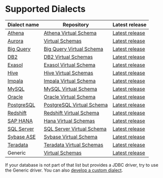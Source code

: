 # Supported Dialects

Dialect name                        | Repository                                                        | Latest release                                      |
------------------------------------|-------------------------------------------------------------------|-----------------------------------------------------|
[Athena][athena-dialect-doc]        |  [Athena Virtual Schema][athena-virtual-schema-repository]        | [Latest release][athena-virtual-schema-releases]    |          
[Aurora][aurora-dialect-doc]        |  [Virtual Schemas][virtual-schemas-repository]                    | [Latest release][virtual-schemas-releases]          |          
[Big Query][big-query-dialect-doc]  |  [Big Query Virtual Schema][bigquery-virtual-schema-repository]   | [Latest release][bigquery-virtual-schema-releases]  |          
[DB2][db2-dialect-doc]              |  [DB2 Virtual Schemas][db2-virtual-schema-repository]             | [Latest release][db2-virtual-schema-releases]       |          
[Exasol][exasol-dialect-doc]        |  [Exasol Virtual Schema][exasol-virtual-schema-repository]        | [Latest release][exasol-virtual-schema-releases]    |                
[Hive][hive-dialect-doc]            |  [Hive Virtual Schemas][hive-virtual-schema-repository]           | [Latest release][hive-virtual-schema-releases]      |          
[Impala][impala-dialect-doc]        |  [Impala Virtual Schema][impala-virtual-schema-repository]        | [Latest release][impala-virtual-schema-releases]    |          
[MySQL][mysql-dialect-doc]          |  [MySQL Virtual Schema][mysql-virtual-schema-repository]          | [Latest release][mysql-virtual-schema-releases]     |          
[Oracle][oracle-dialect-doc]        |  [Oracle Virtual Schema][oracle-virtual-schema-repository]        | [Latest release][oracle-virtual-schema-releases]    |          
[PostgreSQL][postgresql-dialect-doc]|  [PostgreSQL Virtual Schema][pg-virtual-schema-repository]        | [Latest release][pg-virtual-schema-releases]        |          
[Redshift][redshift-dialect-doc]    |  [Redshift Virtual Schema][redshift-virtual-schema-repository]    | [Latest release][redshift-virtual-schema-releases]  |          
[SAP HANA][sap-hana-dialect-doc]    |  [Hana Virtual Schemas][hana-virtual-schema-repository]           | [Latest release][hana-virtual-schema-releases]      |          
[SQL Server][sql-server-dialect-doc]|  [SQL Server Virtual Schema][sqlserver-virtual-schema-repository] | [Latest release][sqlserver-virtual-schema-releases] |          
[Sybase ASE][sybase-dialect-doc]    |  [Sybase Virtual Schema][sybase-virtual-schema-repository]        | [Latest release][sybase-virtual-schema-releases]    |          
[Teradata][teradata-dialect-doc]    |  [Teradata Virtual Schemas][teradata-virtual-schema-repository]   | [Latest release][teradata-virtual-schema-releases]  |          
Generic                             |  [Virtual Schemas][virtual-schemas-repository]                    | [Latest release][virtual-schemas-releases]          |

If your database is not part of that list but provides a JDBC driver, try to use the Generic driver.
You can also [develop a custom dialect][developing-dialect].  

[athena-dialect-doc]: https://github.com/exasol/athena-virtual-schema/blob/main/doc/user_guide/athena_user_guide.md
[aurora-dialect-doc]: ../dialects/aurora.md
[big-query-dialect-doc]: https://github.com/exasol/bigquery-virtual-schema/blob/main/doc/user_guide/bigquery_user_guide.md
[db2-dialect-doc]: https://github.com/exasol/db2-virtual-schema/blob/main/doc/user_guide/db2_user_guide.md
[exasol-dialect-doc]: https://github.com/exasol/exasol-virtual-schema/blob/master/doc/dialects/exasol.md
[hive-dialect-doc]: https://github.com/exasol/hive-virtual-schema/blob/main/doc/user_guide/hive_user_guide.md
[impala-dialect-doc]: https://github.com/exasol/impala-virtual-schema/blob/main/doc/user_guide/impala_user_guide.md
[mysql-dialect-doc]: https://github.com/exasol/mysql-virtual-schema/blob/main/doc/user_guide/mysql_user_guide.md
[oracle-dialect-doc]: https://github.com/exasol/oracle-virtual-schema/blob/main/doc/user_guide/oracle_user_guide.md
[postgresql-dialect-doc]: https://github.com/exasol/postgresql-virtual-schema/blob/main/doc/dialects/postgresql.md
[redshift-dialect-doc]: https://github.com/exasol/redshift-virtual-schema/blob/main/doc/user_guide/redshift_user_guide.md
[sap-hana-dialect-doc]:  https://github.com/exasol/hana-virtual-schema/blob/main/doc/user_guide/user_guide.md
[sql-server-dialect-doc]: https://github.com/exasol/sqlserver-virtual-schema/blob/main/doc/user_guide/sqlserver_user_guide.md
[sybase-dialect-doc]: https://github.com/exasol/sybase-virtual-schema/blob/main/doc/user_guide/sybase_user_guide.md
[teradata-dialect-doc]:  https://github.com/exasol/teradata-virtual-schema/blob/main/doc/dialects/teradata.md

[virtual-schemas-repository]: https://github.com/exasol/virtual-schemas
[virtual-schemas-releases]: https://github.com/exasol/virtual-schemas/releases
[athena-virtual-schema-repository]: https://github.com/exasol/athena-virtual-schema
[athena-virtual-schema-releases]: https://github.com/exasol/athena-virtual-schema/releases
[bigquery-virtual-schema-repository]: https://github.com/exasol/bigquery-virtual-schema
[bigquery-virtual-schema-releases]: https://github.com/exasol/bigquery-virtual-schema/releases
[db2-virtual-schema-repository]: https://github.com/exasol/db2-virtual-schema
[db2-virtual-schema-releases]: https://github.com/exasol/db2-virtual-schema/releases
[exasol-virtual-schema-repository]: https://github.com/exasol/exasol-virtual-schema
[exasol-virtual-schema-releases]: https://github.com/exasol/exasol-virtual-schema/releases
[hana-virtual-schema-repository]: https://github.com/exasol/hana-virtual-schema
[hana-virtual-schema-releases]: https://github.com/exasol/hana-virtual-schema/releases
[sqlserver-virtual-schema-repository]: https://github.com/exasol/sqlserver-virtual-schema
[sqlserver-virtual-schema-releases]: https://github.com/exasol/sqlserver-virtual-schema/releases
[sybase-virtual-schema-repository]: https://github.com/exasol/sybase-virtual-schema
[sybase-virtual-schema-releases]: https://github.com/exasol/sybase-virtual-schema/releases
[hive-virtual-schema-repository]: https://github.com/exasol/hive-virtual-schema
[hive-virtual-schema-releases]: https://github.com/exasol/hive-virtual-schema/releases
[impala-virtual-schema-repository]: https://github.com/exasol/impala-virtual-schema
[impala-virtual-schema-releases]: https://github.com/exasol/impala-virtual-schema/releases
[mysql-virtual-schema-repository]: https://github.com/exasol/mysql-virtual-schema
[mysql-virtual-schema-releases]: https://github.com/exasol/mysql-virtual-schema/releases
[oracle-virtual-schema-repository]: https://github.com/exasol/oracle-virtual-schema
[oracle-virtual-schema-releases]: https://github.com/exasol/oracle-virtual-schema/releases
[pg-virtual-schema-repository]: https://github.com/exasol/postgresql-virtual-schema
[pg-virtual-schema-releases]: https://github.com/exasol/postgresql-virtual-schema/releases
[redshift-virtual-schema-repository]: https://github.com/exasol/redshift-virtual-schema
[redshift-virtual-schema-releases]: https://github.com/exasol/redshift-virtual-schema/releases
[teradata-virtual-schema-repository]: https://github.com/exasol/teradata-virtual-schema
[teradata-virtual-schema-releases]: https://github.com/exasol/teradata-virtual-schema/releases

[developing-dialect]: https://github.com/exasol/virtual-schema-common-jdbc/blob/main/doc/development/developing_a_dialect.md